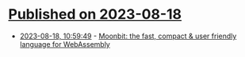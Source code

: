 # [Published on 2023-08-18](index.md)

* [2023-08-18, 10:59:49](https://lobste.rs/s/s0lp8s/moonbit_fast_compact_user_friendly) - [Moonbit: the fast, compact & user friendly language for WebAssembly](https://www.moonbitlang.com/blog/first-announce/)
